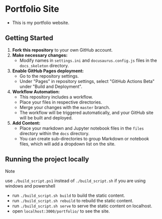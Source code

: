 # Portfolio Site

- This is my portfolio website. 

## Getting Started

1. **Fork this repository** to your own GitHub account.
2. **Make necessary changes:**
    - Modify names in `settings.ini` and `docusaurus.config.js` files in the `docs_skeleton` directory.
3. **Enable GitHub Pages deployment:**
    - Go to the repository settings.
    - Under "Pages" in repository settings, select "GitHub Actions Beta" under "Build and Deployment".
4. **Workflow Automation:**
    - This repository includes a workflow.
    - Place your files in respective directories.
    - Merge your changes with the `master` branch.
    - The workflow will be triggered automatically, and your GitHub site will be built and deployed.
5. **Add Content:**
    - Place your markdown and Jupyter notebook files in the `files` directory within the `docs` directory.
    - You can create sub-directories to group Markdown or notebook files, which will add a dropdown list on the site.
## Running the project locally

> [!NOTE]  
> use `./build_script.ps1` instead of `./build_script.sh` if you are using windows and powershell

- run `./build_script.sh build` to build the static content.
- run `./build_script.sh rebuild` to rebuild the static content.
- run `./build_script.sh serve` to serve the static content on localhost.
- open `localhost:3000/portfolio/` to see the site.
